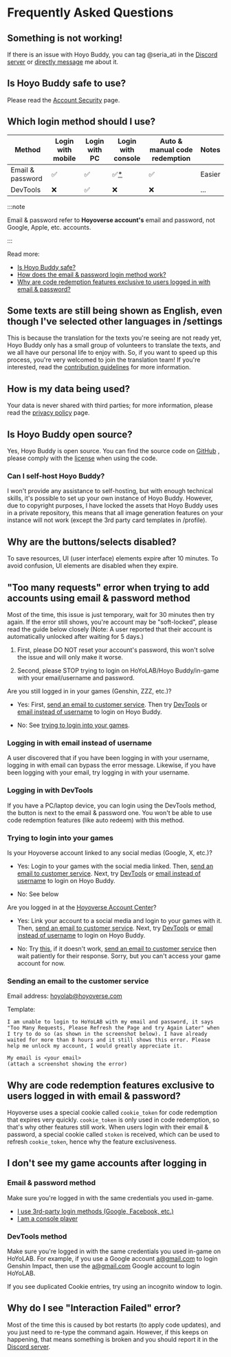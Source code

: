 <!-- markdownlint-disable MD026 MD040 MD047 -->
# Frequently Asked Questions

## Something is not working!

If there is an issue with Hoyo Buddy, you can tag @seria_ati in the [Discord server](https://link.seria.moe/hb-dc) or [directly message](https://discord.com/users/410036441129943050) me about it.

## Is Hoyo Buddy safe to use?

Please read the [Account Security](./Account-Security.md) page.

## Which login method should I use?

| Method | Login with mobile | Login with PC | Login with console | Auto & manual code redemption | Notes
|---|---|---|---|---|---
| Email & password | ✅ | ✅ | ✅[*](./Before-Start.md) | ✅ | Easier
| DevTools | ❌ | ✅ | ❌ | ❌ | ...

:::note

Email & password refer to **Hoyoverse account's** email and password, not Google, Apple, etc. accounts.

:::

Read more:

- [Is Hoyo Buddy safe?](./Account-Security.md)
- [How does the email & password login method work?](./Account-Security.md#how-does-the-email-and-password-login-method-work)
- [Why are code redemption features exclusive to users logged in with email & password?](#why-are-code-redemption-features-exclusive-to-users-logged-in-with-email--password)

## Some texts are still being shown as English, even though I've selected other languages in /settings

This is because the translation for the texts you're seeing are not ready yet, Hoyo Buddy only has a small group of volunteers to translate the texts, and we all have our personal life to enjoy with. So, if you want to speed up this process, you're very welcomed to join the translation team! If you're interested, read the [contribution guidelines](https://github.com/seriaati/hoyo-buddy/blob/main/CONTRIBUTING.md) for more information.

## How is my data being used?

Your data is never shared with third parties; for more information, please read the [privacy policy](https://github.com/seriaati/hoyo-buddy/blob/main/PRIVACY.md) page.

## Is Hoyo Buddy open source?

Yes, Hoyo Buddy is open source. You can find the source code on [GitHub](https://github.com/seriaati/hoyo-buddy/) , please comply with the [license](https://github.com/seriaati/hoyo-buddy/blob/main/LICENSE) when using the code.

### Can I self-host Hoyo Buddy?

I won't provide any assistance to self-hosting, but with enough technical skills, it's possible to set up your own instance of Hoyo Buddy. However, due to copyright purposes, I have locked the assets that Hoyo Buddy uses in a private repository, this means that all image generation features on your instance will not work (except the 3rd party card templates in /profile).

## Why are the buttons/selects disabled?

To save resources, UI (user interface) elements expire after 10 minutes. To avoid confusion, UI elements are disabled when they expire.

## "Too many requests" error when trying to add accounts using email & password method

Most of the time, this issue is just temporary, wait for 30 minutes then try again. If the error still shows, you're account may be "soft-locked", please read the guide below closely (Note: A user reported that their account is automatically unlocked after waiting for 5 days.)

1. First, please DO NOT reset your account's password, this won't solve the issue and will only make it worse.

2. Second, please STOP trying to login on HoYoLAB/Hoyo Buddy/in-game with your email/username and password.

Are you still logged in in your games (Genshin, ZZZ, etc.)?

- Yes: First, [send an email to customer service](#sending-an-email-to-the-customer-service). Then try [DevTools](#logging-in-with-devtools) or [email instead of username](#logging-in-with-email-instead-of-username) to login on Hoyo Buddy.

- No: See [trying to login into your games](#trying-to-login-into-your-games).

### Logging in with email instead of username

A user discovered that if you have been logging in with your username, logging in with email can bypass the error message. Likewise, if you have been logging with your email, try logging in with your username.

### Logging in with DevTools

If you have a PC/laptop device, you can login using the DevTools method, the button is next to the email & password one. You won't be able to use code redemption features (like auto redeem) with this method.

### Trying to login into your games

Is your Hoyoverse account linked to any social medias (Google, X, etc.)?

- Yes: Login to your games with the social media linked. Then, [send an email to customer service](#sending-an-email-to-the-customer-service). Next, try [DevTools](#logging-in-with-devtools) or [email instead of username](#logging-in-with-email-instead-of-username) to login on Hoyo Buddy.

- No: See below

Are you logged in at the [Hoyoverse Account Center](https://account.hoyoverse.com/)?

- Yes: Link your account to a social media and login to your games with it. Then, [send an email to customer service](#sending-an-email-to-the-customer-service). Next, try [DevTools](#logging-in-with-devtools) or [email instead of username](#logging-in-with-email-instead-of-username) to login on Hoyo Buddy.

- No: Try [this](#logging-in-with-email-instead-of-username), if it doesn't work,  [send an email to customer service](#sending-an-email-to-the-customer-service) then wait patiently for their response. Sorry, but you can't access your game account for now.

### Sending an email to the customer service

Email address: [hoyolab@hoyoverse.com](mailto:hoyolab@hoyoverse.com)

Template:

```
I am unable to login to HoYoLAB with my email and password, it says "Too Many Requests, Please Refresh the Page and try Again Later" when I try to do so (as shown in the screenshot below). I have already waited for more than 8 hours and it still shows this error. Please help me unlock my account, I would greatly appreciate it.

My email is <your email>
(attach a screenshot showing the error)
```

## Why are code redemption features exclusive to users logged in with email & password?

Hoyoverse uses a special cookie called `cookie_token` for code redemption that expires very quickly. `cookie_token` is only used in code redemption, so that's why other features still work. When users login with their email & password, a special cookie called `stoken` is received, which can be used to refresh `cookie_token`, hence why the feature exclusiveness.

## I don't see my game accounts after logging in

### Email & password method

Make sure you're logged in with the same credentials you used in-game.

- [I use 3rd-party login methods (Google, Facebook, etc.)](./Before-Start.md#i-login-with-3rd-party-services)
- [I am a console player](./Before-Start.md#i-am-a-console-player)

### DevTools method

Make sure you're logged in with the same credentials you used in-game on HoYoLAB. For example, if you use a Google account [a@gmail.com](mailto:a@hoyoverse.com) to login Genshin Impact, then use the [a@gmail.com](mailto:a@hoyoverse.com) Google account to login HoYoLAB.

If you see duplicated Cookie entries, try using an incognito window to login.

## Why do I see "Interaction Failed" error?

Most of the time this is caused by bot restarts (to apply code updates), and you just need to re-type the command again. However, if this keeps on happening, that means something is broken and you should report it in the [Discord server](https://link.seria.moe/hb-dc).